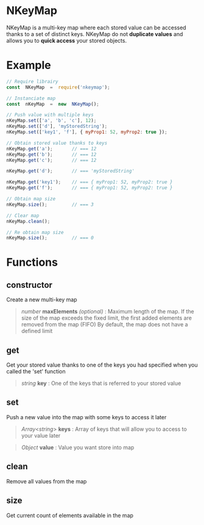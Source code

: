 # NKeyMap

NKeyMap is a multi-key map where each stored value can be accessed thanks to a set of distinct keys.
NKeyMap do not **duplicate values** and allows you to **quick access** your stored objects.

# Example
```js
// Require librairy
const  NKeyMap  =  require('nkeymap');

// Instanciate map
const  nKeyMap  =  new  NKeyMap();

// Push value with multiple keys
nKeyMap.set(['a', 'b', 'c'], 12); 
nKeyMap.set(['d'], 'myStoredString');
nKeyMap.set(['key1', 'f'], { myProp1: 52, myProp2: true });

// Obtain stored value thanks to keys
nKeyMap.get('a');       // === 12
nKeyMap.get('b');       // === 12
nKeyMap.get('c');       // === 12

nKeyMap.get('d');       // === 'myStoredString'

nKeyMap.get('key1');    // === { myProp1: 52, myProp2: true }
nKeyMap.get('f');       // === { myProp1: 52, myProp2: true }

// Obtain map size
nKeyMap.size();         // === 3

// Clear map
nKeyMap.clean();

// Re obtain map size
nKeyMap.size();         // === 0
```

# Functions
## constructor
Create a new multi-key map

> *number* **maxElements** *(optional)* : Maximum length of the map. 
> If the size of the map exceeds the fixed limit, the first added elements are removed from the map (FIFO)
> By default, the map does not have a defined limit 

## get
Get your stored value thanks to one of the keys you had specified when you called the 'set' function

> *string* **key** : One of the keys that is referred to your stored value

## set
Push a new value into the map with some keys to access it later

> *Array*<*string*> **keys** : Array of keys that will allow you to access to your value later

> *Object* **value** : Value you want store into map

## clean
Remove all values from the map

## size
Get current count of elements available in the map